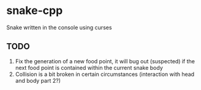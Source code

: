 # snake-cpp
Snake written in the console using curses

## TODO

1. Fix the generation of a new food point, it will bug out (suspected) if the next food point is contained within the current snake body
2. Collision is a bit broken in certain circumstances (interaction with head and body part 2?)
